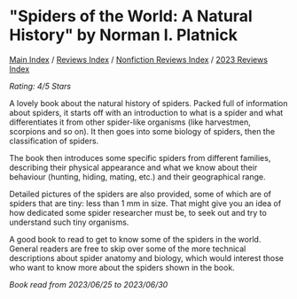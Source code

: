 # "Spiders of the World: A Natural History" by Norman I. Platnick

[Main Index](../../../README.md) / [Reviews Index](../../README.md) / [Nonfiction Reviews Index](../README.md) / [2023 Reviews Index](README.md)

*Rating: 4/5 Stars*

A lovely book about the natural history of spiders. Packed full of information about spiders, it starts off with an introduction to what is a spider and what differentiates it from other spider-like organisms (like harvestmen, scorpions and so on). It then goes into some biology of spiders, then the classification of spiders.

The book then introduces some specific spiders from different families, describing their physical appearance and what we know about their behaviour (hunting, hiding, mating, etc.) and their geographical range.

Detailed pictures of the spiders are also provided, some of which are of spiders that are tiny: less than 1 mm in size. That might give you an idea of how dedicated some spider researcher must be, to seek out and try to understand such tiny organisms.

A good book to read to get to know some of the spiders in the world. General readers are free to skip over some of the more technical descriptions about spider anatomy and biology, which would interest those who want to know more about the spiders shown in the book.

*Book read from 2023/06/25 to 2023/06/30*
